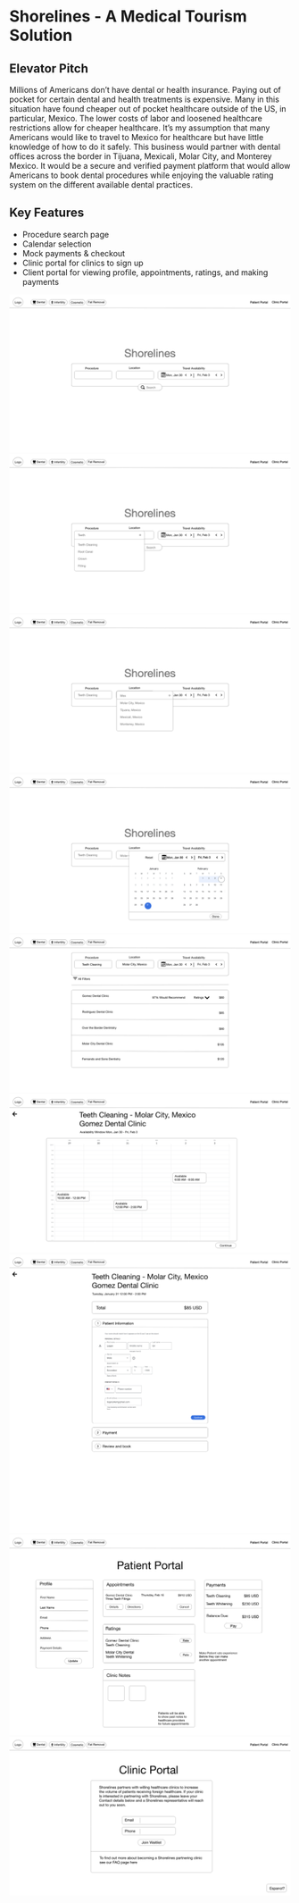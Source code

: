 # Shorelines - A Medical Tourism Solution

## Elevator Pitch
Millions of Americans don’t have dental or health insurance. Paying out of pocket for certain dental and health treatments is expensive. Many in this situation have found cheaper out of pocket healthcare outside of the US, in particular, Mexico. The lower costs of labor and loosened healthcare restrictions allow for cheaper healthcare. It’s my assumption that many Americans would like to travel to Mexico for healthcare but have little knowledge of how to do it safely. This business would partner with dental offices across the border in Tijuana, Mexicali, Molar City, and Monterey Mexico. It would be a secure and verified payment platform that would allow Americans to book dental procedures while enjoying the valuable rating system on the different available dental practices. 

## Key Features
* Procedure search page
* Calendar selection
* Mock payments & checkout
* Clinic portal for clinics to sign up
* Client portal for viewing profile, appointments, ratings, and making payments

![image info](./DesignImages/Intro.png)
![image info](./DesignImages/Procedure.png)
![image info](./DesignImages/Location.png)
![image info](./DesignImages/Calendar.png)
![image info](./DesignImages/Market.png)
![image info](./DesignImages/AppointmentTime.png)
![image info](./DesignImages/Checkout.png)
![image info](./DesignImages/PatientPortal.png)
![image info](./DesignImages/ClinicPortal.png)
